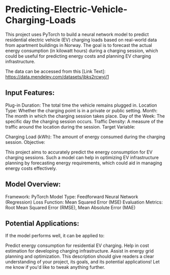 # Predicting-Electric-Vehicle-Charging-Loads


This project uses PyTorch to build a neural network model to predict residential electric vehicle (EV) charging loads based on real-world data from apartment buildings in Norway. The goal is to forecast the actual energy consumption (in kilowatt hours) during a charging session, which could be useful for predicting energy costs and planning EV charging infrastructure.

The data can be accessed from this [Link Text]: https://data.mendeley.com/datasets/jbks2rcwyj/1

## Input Features:

Plug-in Duration: The total time the vehicle remains plugged in.
Location Type: Whether the charging point is in a private or public setting.
Month: The month in which the charging session takes place.
Day of the Week: The specific day the charging session occurs.
Traffic Density: A measure of the traffic around the location during the session.
Target Variable:

Charging Load (kWh): The amount of energy consumed during the charging session.
Objective:

This project aims to accurately predict the energy consumption for EV charging sessions. Such a model can help in optimizing EV infrastructure planning by forecasting energy requirements, which could aid in managing energy costs effectively.

## Model Overview:

Framework: PyTorch
Model Type: Feedforward Neural Network (Regression)
Loss Function: Mean Squared Error (MSE)
Evaluation Metrics: Root Mean Squared Error (RMSE), Mean Absolute Error (MAE)

## Potential Applications:

If the model performs well, it can be applied to:

Predict energy consumption for residential EV charging.
Help in cost estimation for developing charging infrastructure.
Assist in energy grid planning and optimization.
This description should give readers a clear understanding of your project, its goals, and its potential applications! Let me know if you'd like to tweak anything further.
